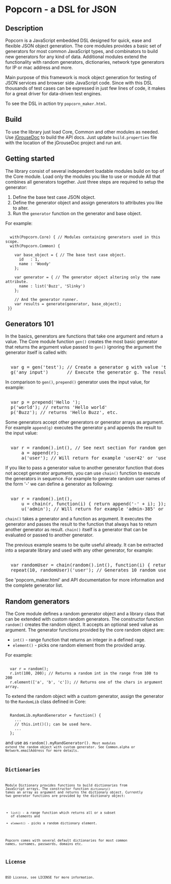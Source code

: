 Popcorn - a DSL for JSON
========================

## Description

Popcorn is a JavaScript embedded DSL designed for quick, ease and
flexible JSON object generation. The core modules provides a basic set
of generators for most common JavaScript types, and combinators to build
new generators for any kind of data. Additional modules extend the 
functionality with random generators, dictionaries, network type
generators for IP or mac address and more.

Main purpose of this framework is mock object generation for testing
of JSON services and browser side JavaScript code. Since with this DSL
thousands of test cases can be expressed in just few lines of code,
it makes for a great driver for data-driven test engines.

To see the DSL in action try `popcorn_maker.html`.

## Build

To use the library just load Core, Common and other modules as needed. 
Use [jGrouseDoc](http://code.google.com/p/jgrousedoc/) to build the 
API docs. Just update `build.properties` file with the location
of the jGrouseDoc project and run ant.

## Getting started

The library consist of several independent loadable modules build on
top of the Core module. Load only the modules you like to use or
module All that combines all generators together.
Just three steps are required to setup the generator:
  1. Define the base test case JSON object.
  2. Define the generator object and assign generators to attributes 
	 you like to alter.
  3. Run the `generator` function on the generator and base object.

For example:
<pre><code>
  with(Popcorn.Core) { // Modules containing generators used in this scope.
  with(Popcorn.Common) {   
 
    var base_object = { // The base test case object.
      id   : 1, 
      name : 'Woody'
    };
  
    var generator = { // The generator object altering only the name attribute.
      name : list('Buzz', 'Slinky')
    };
 
    // And the generator runner.
    var results = generate(generator, base_object);
 }}
</code></pre>

## Generators 101

In the basics, generators are functions that take one argument and return
a value. The Core module function `gen()` creates the most basic generator
that returns the argument value passed to `gen()` ignoring the argument
the generator itself is called with:
<pre><core>
  var g = gen('test'); // Create a generator g with value 'test'.
  g('any input')       // Execute the generator g. The result is 'test'.
</core></pre>

In comparison to `gen()`, `prepend()` generator uses the input value, 
for example:
<pre><core>
  var p = prepend('Hello ');
  p('world'); // returns 'Hello world'
  p('Buzz'); // returns 'Hello Buzz', etc.
</core></pre>

Some generators accept other generators or generator arrays as argument.
For example `append(g)` executes the generator `g` and appends the
result to the input value:
<pre><core>
  var r = random().int(), // See next section for random generators.
      a = append(r);
      a('user'); // Will return for example 'user42' or 'user573' etc.
</core></pre>

If you like to pass a generator value to another generator function that 
does not accept generator arguments, you can use `chain()` function to 
execute the generators in sequence. For example to generate random user 
names of the form '<user>-<random int>' we can define a generator as 
following:
<pre><core>
  var r = random().int(),
      u = chain(r, function(i) { return append('-' + i); });
      u('admin'); // Will return for example 'admin-385' or 'admin-712', etc.
</core></pre>
`chain()` takes a generator and a function as argument. It executes the 
generator and passes the result to the function that always has to return 
another generator as result. `chain()` itself is a generator that can be 
evaluated or passed to another generator.

The previous example seams to be quite useful already. It can be extracted 
into a separate library and used with any other generator, for example:
<pre><core>
  var randomUser = chain(random().int(), function(i) { return append('-' + i); });
  repeat(10, randomUser)('user'); // Generates 10 random user names.
</core></pre>

See 'popcorn_maker.html' and API documentation for more information and 
the complete generator list.

## Random generators

The Core module defines a random generator object and a library class that 
can be extended with custom random generators. The constructor function 
`random()` creates the random object. It accepts an optional seed value 
as argument.
The generator functions provided by the core random object are:
  - `int()` - range function that returns an integer in a defined rage.
  - `element()` - picks one random element from the provided array.

For example:
<pre><code>
  var r = random();
  r.int(100, 200); // Returns a random int in the range from 100 to 200
  r.element(['a', 'b', 'c']); // Returns one of the chars in argument array.
</code></pre>

To extend the random object with a custom generator, assign 
the generator to the `RandomLib` class defined in Core:

<pre><code>
  RandomLib.myRandGenerator = function() {
	... 
    // this.int()(); can be used here.
    ... 
  };
</code></pre>

and use as <code>random().myRandGenerator()<code>.
Most modules extend the random object with custom generator.
See Common.alpha or Network.emailAddress for more details.

## Dictionaries

Module Dictionary provides functions to build dictionaries
from JavaScript arrays. The constructor function `dictionary()`
takes an array as argument and returns the dictionary object.
Currently two generator functions are provided by the dictionary 
object:
  - `list()` - a range function which returns all or a subset 
               of elements and
  - `element()` - picks a random dictionary element.

Popcorn comes with several default dictionaries for most common
names, surnames, passwords, domains etc.

## License

BSD License, see LICENSE for more information.

